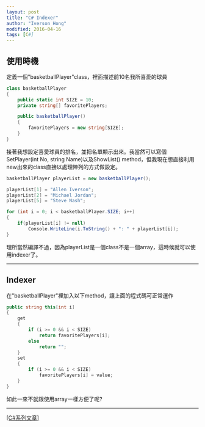 ```yaml
---
layout: post
title: "C# Indexer"
author: "Iverson Hong"
modified: 2016-04-16
tags: [C#]
---
```

## 使用時機 ##

定義一個"basketballPlayer"class，裡面描述前10名我所喜愛的球員

~~~csharp
class basketballPlayer
{
    public static int SIZE = 10;
    private string[] favoritePlayers;

    public basketballPlayer()
    {
        favoritePlayers = new string[SIZE];
    }
}
~~~

接著我想設定喜愛球員的排名，並把名單顯示出來。我當然可以寫個SetPlayer(int No, string Name)以及ShowList() method，但我現在想直接利用new出來的class直接以處理陣列的方式做設定。

~~~csharp
basketballPlayer playerList = new basketballPlayer();

playerList[1] = "Allen Iverson";
playerList[2] = "Michael Jordan";
playerList[5] = "Steve Nash";

for (int i = 0; i < basketballPlayer.SIZE; i++)
{
    if(playerList[i] != null)
        Console.WriteLine(i.ToString() + ": " + playerList[i]);
}
~~~

理所當然編譯不過，因為playerList是一個class不是一個array，這時候就可以使用indexer了。

----------

## Indexer ##

在"basketballPlayer"裡加入以下method，讓上面的程式碼可正常運作

~~~csharp
public string this[int i]
{
    get
    {
        if (i >= 0 && i < SIZE)
            return favoritePlayers[i];
        else
            return "";
    }
    set 
    {
        if (i >= 0 && i < SIZE)
            favoritePlayers[i] = value;
    }
}
~~~

如此一來不就跟使用array一樣方便了呢?

----------

[[C#系列文章]](http://iverson127.github.io/tags/#C#)